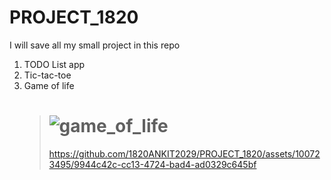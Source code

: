 # PROJECT_1820
I will save all my small project in this repo

1. TODO List app
2. Tic-tac-toe
3. Game of life
   > # ![game_of_life](https://github.com/1820ANKIT2029/PROJECT_1820/assets/100723495/37950408-ebbc-4a2d-b299-61c9b9b4d94b)
   > https://github.com/1820ANKIT2029/PROJECT_1820/assets/100723495/9944c42c-cc13-4724-bad4-ad0329c645bf

